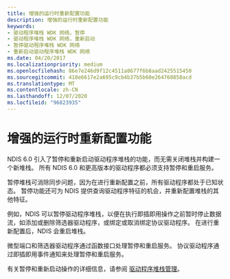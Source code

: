 ```yaml
---
title: 增强的运行时重新配置功能
description: 增强的运行时重新配置功能
keywords:
- 驱动程序堆栈 WDK 网络，暂停
- 驱动程序堆栈 WDK 网络，重新启动
- 暂停驱动程序堆栈 WDK 网络
- 重新启动驱动程序堆栈 WDK 网络
ms.date: 04/20/2017
ms.localizationpriority: medium
ms.openlocfilehash: 86e7e246d9f12c4511a8677f6b8aad2425515450
ms.sourcegitcommit: 418e6617e2a695c9cb4b37b5b60e264760858acd
ms.translationtype: MT
ms.contentlocale: zh-CN
ms.lasthandoff: 12/07/2020
ms.locfileid: "96823935"
---
```

# <a name="enhanced-run-time-reconfiguration-abilities"></a>增强的运行时重新配置功能





NDIS 6.0 引入了暂停和重新启动驱动程序堆栈的功能，而无需关闭堆栈并构建一个新堆栈。 所有 NDIS 6.0 和更高版本的驱动程序都必须支持暂停和重启服务。

暂停堆栈可消除同步问题，因为在进行重新配置之前，所有驱动程序都处于已知状态。 暂停功能还可为 NDIS 提供查询驱动程序特征的机会，并重新配置堆栈的其他特征。

例如，NDIS 可以暂停驱动程序堆栈，以便在执行即插即用操作之前暂时停止数据流，如添加或删除筛选器驱动程序，或绑定或取消绑定协议驱动程序。 在进行重新配置后，NDIS 会重启堆栈。

微型端口和筛选器驱动程序通过函数接口处理暂停和重启服务。 协议驱动程序通过即插即用事件通知来处理暂停和重启服务。

有关暂停和重新启动操作的详细信息，请参阅 [驱动程序堆栈管理](driver-stack-management.md)。

 

 





